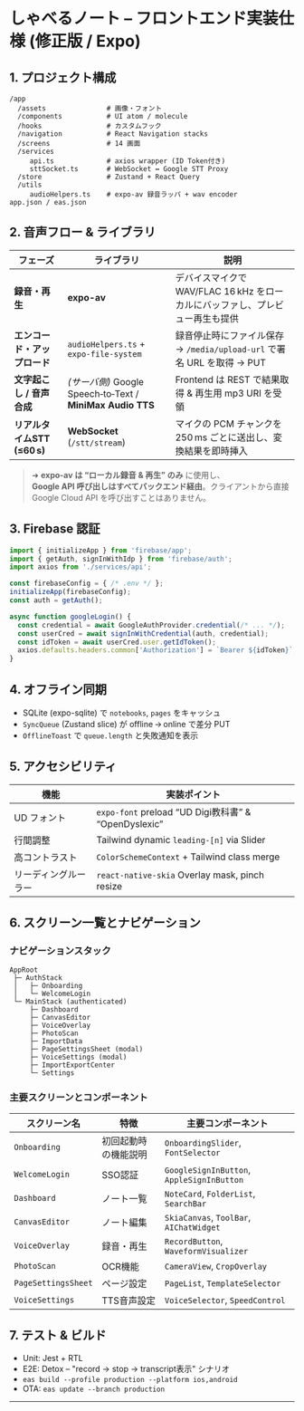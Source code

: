 
# しゃべるノート – フロントエンド実装仕様 (修正版 / Expo)

## 1. プロジェクト構成
```
/app
  /assets               # 画像・フォント
  /components           # UI atom / molecule
  /hooks                # カスタムフック
  /navigation           # React Navigation stacks
  /screens              # 14 画面
  /services
     api.ts             # axios wrapper (ID Token付き)
     sttSocket.ts       # WebSocket ↔ Google STT Proxy
  /store                # Zustand + React Query
  /utils
     audioHelpers.ts    # expo-av 録音ラッパ + wav encoder
app.json / eas.json
```

## 2. 音声フロー & ライブラリ
| フェーズ | ライブラリ | 説明 |
|----------|-----------|------|
| **録音・再生** | **expo-av** | デバイスマイクで WAV/FLAC 16 kHz をローカルにバッファし、プレビュー再生も提供 |
| **エンコード・アップロード** | `audioHelpers.ts` + `expo-file-system` | 録音停止時にファイル保存 → `/media/upload-url` で署名 URL を取得 → PUT |
| **文字起こし / 音声合成** | *(サーバ側)* Google Speech‑to‑Text / **MiniMax Audio TTS** | Frontend は REST で結果取得 & 再生用 mp3 URI を受領 |
| **リアルタイムSTT (≤60 s)** | **WebSocket** (`/stt/stream`) | マイクの PCM チャンクを 250 ms ごとに送出し、変換結果を即時挿入 |

> ➜ **expo-av は “ローカル録音 & 再生” のみ** に使用し、  
> **Google API 呼び出しはすべてバックエンド経由**。クライアントから直接 Google Cloud API を呼び出すことはありません。

## 3. Firebase 認証
```ts
import { initializeApp } from 'firebase/app';
import { getAuth, signInWithIdp } from 'firebase/auth';
import axios from './services/api';

const firebaseConfig = { /* .env */ };
initializeApp(firebaseConfig);
const auth = getAuth();

async function googleLogin() {
  const credential = await GoogleAuthProvider.credential(/* ... */);
  const userCred = await signInWithCredential(auth, credential);
  const idToken = await userCred.user.getIdToken();
  axios.defaults.headers.common['Authorization'] = `Bearer ${idToken}`;
}
```

## 4. オフライン同期
* SQLite (expo-sqlite) で `notebooks`, `pages` をキャッシュ  
* `SyncQueue` (Zustand slice) が offline → online で差分 PUT  
* `OfflineToast` で `queue.length` と失敗通知を表示  

## 5. アクセシビリティ
| 機能 | 実装ポイント |
|------|--------------|
| UD フォント | `expo-font` preload “UD Digi教科書” & “OpenDyslexic” |
| 行間調整 | Tailwind dynamic `leading-[n]` via Slider |
| 高コントラスト | `ColorSchemeContext` + Tailwind class merge |
| リーディングルーラー | `react-native-skia` Overlay mask, pinch resize |

## 6. スクリーン一覧とナビゲーション

### ナビゲーションスタック
```
AppRoot
 ├─ AuthStack
 │   ├─ Onboarding
 │   └─ WelcomeLogin
 └─ MainStack (authenticated)
     ├─ Dashboard
     ├─ CanvasEditor
     ├─ VoiceOverlay
     ├─ PhotoScan
     ├─ ImportData
     ├─ PageSettingsSheet (modal)
     ├─ VoiceSettings (modal)
     ├─ ImportExportCenter
     └─ Settings
```

### 主要スクリーンとコンポーネント
| スクリーン名 | 特徴 | 主要コンポーネント |
|------------|------|----------------|
| `Onboarding` | 初回起動時の機能説明 | `OnboardingSlider`, `FontSelector` |
| `WelcomeLogin` | SSO認証 | `GoogleSignInButton`, `AppleSignInButton` |
| `Dashboard` | ノート一覧 | `NoteCard`, `FolderList`, `SearchBar` |
| `CanvasEditor` | ノート編集 | `SkiaCanvas`, `ToolBar`, `AIChatWidget` |
| `VoiceOverlay` | 録音・再生 | `RecordButton`, `WaveformVisualizer` |
| `PhotoScan` | OCR機能 | `CameraView`, `CropOverlay` |
| `PageSettingsSheet` | ページ設定 | `PageList`, `TemplateSelector` |
| `VoiceSettings` | TTS音声設定 | `VoiceSelector`, `SpeedControl` |

## 7. テスト & ビルド
* Unit: Jest + RTL  
* E2E: Detox – "record → stop → transcript表示" シナリオ  
* `eas build --profile production --platform ios,android`  
* OTA: `eas update --branch production`  

---
